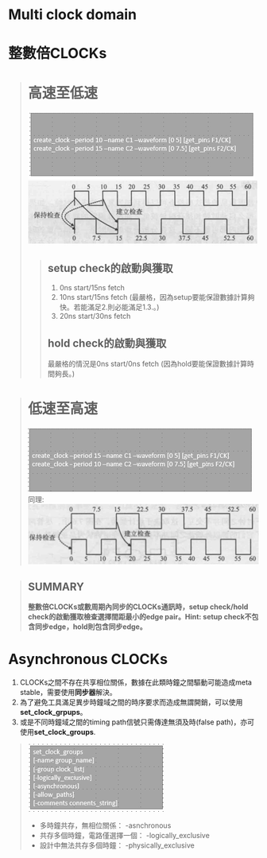 Multi clock domain
==================
# 整數倍CLOCKs
># 高速至低速
>![Image](https://github.com/vita70579/VLSI/raw/main/Image/im19.png)<br>
>![Image](https://github.com/vita70579/VLSI/raw/main/Image/im20.png)<br>
>>## setup check的啟動與獲取
>>1. 0ns start/15ns fetch
>>2. 10ns start/15ns fetch (最嚴格，因為setup要能保證數據計算夠快。若能滿足2.則必能滿足1.3.。)
>>3. 20ns start/30ns fetch
>>## hold check的啟動與獲取
>>最嚴格的情況是0ns start/0ns fetch (因為hold要能保證數據計算時間夠長。)

># 低速至高速
>![Image](https://github.com/vita70579/VLSI/raw/main/Image/im21.png)<br>
同理:<br>
>![Image](https://github.com/vita70579/VLSI/raw/main/Image/im22.png)<br>

>## SUMMARY
>**整數倍CLOCKs或數周期內同步的CLOCKs通訊時，setup check/hold check的啟動獲取檢查選擇間距最小的edge pair。Hint: setup check不包含同步edge，hold則包含同步edge。**

# Asynchronous CLOCKs
1. CLOCKs之間不存在共享相位關係，數據在此類時鐘之間驅動可能造成meta stable，需要使用**同步器**解決。
2. 為了避免工具滿足異步時鐘域之間的時序要求而造成無謂開銷，可以使用**set_clock_grpups**。
3. 或是不同時鐘域之間的timing path信號只需傳達無須及時(false path)，亦可使用**set_clock_groups**.
>![Image](https://github.com/vita70579/VLSI/raw/main/Image/im23.png)<br>
>- 多時鐘共存，無相位關係： -asnchronous
>- 共存多個時鐘，電路僅選擇一個： -logically_exclusive
>- 設計中無法共存多個時鐘： -physically_exclusive
